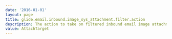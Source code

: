 ```yaml
---
date: '2016-01-01'
layout: page
title: glide.email.inbound.image_sys_attachment.filter.action
description: The action to take on filtered inbound email image attachments
value: AttachTarget 
---
```

